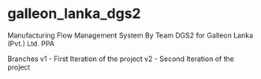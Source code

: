 # galleon_lanka_dgs2
Manufacturing Flow Management System By Team DGS2 for Galleon Lanka (Pvt.) Ltd.
PPA

Branches
  v1 - First Iteration of the project
  v2 - Second Iteration of the project
